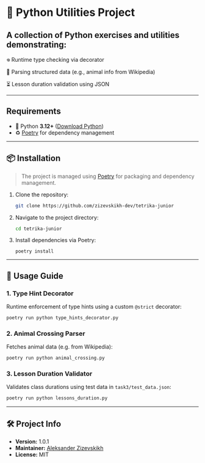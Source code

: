 # 🐍 Python Utilities Project

## A collection of Python exercises and utilities demonstrating:

𖦹 Runtime type checking via decorator

🦝 Parsing structured data (e.g., animal info from Wikipedia)

⏳ Lesson duration validation using JSON

---

## Requirements

- 🐍 Python **3.12+** ([Download Python](https://www.python.org/downloads/))
- ♻️ [Poetry](https://python-poetry.org/docs/#installation) for dependency management

---

## 📦 Installation

> The project is managed using [Poetry](https://python-poetry.org/) for packaging and dependency management.

1. Clone the repository:
	```bash
	git clone https://github.com/zizevskikh-dev/tetrika-junior
	```

2. Navigate to the project directory:
	```bash
	cd tetrika-junior
	```

3. Install dependencies via Poetry:
	```
	poetry install
	```

---

## 🚀 Usage Guide

### 1. Type Hint Decorator

Runtime enforcement of type hints using a custom `@strict` decorator:
```bash
poetry run python type_hints_decorator.py
```

### 2. Animal Crossing Parser

Fetches animal data (e.g. from Wikipedia):
```bash
poetry run python animal_crossing.py
```

### 3. Lesson Duration Validator

Validates class durations using test data in `task3/test_data.json`:
```bash
poetry run python lessons_duration.py
```

---

## 🛠️ Project Info

- **Version:** 1.0.1
- **Maintainer:** [Aleksander Zizevskikh](https://t.me/zizevskikh_me)
- **License:** MIT
